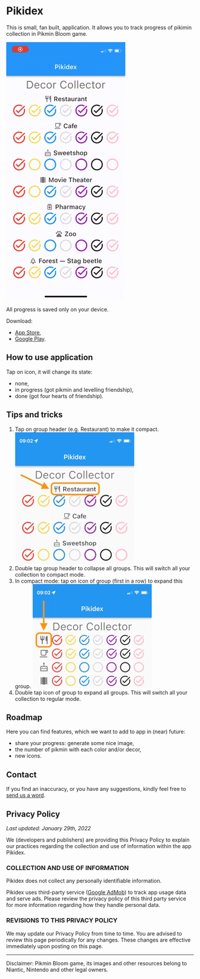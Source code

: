 # Pikidex

This is small, fan built, application. It allows you to track progress of pikimin collection in Pikmin Bloom game.

![](images/pikidex-1.2-o.gif)

All progress is saved only on your device.

Download:
- [App Store](https://apple.co/3onJKuy),
- [Google Play](https://bit.ly/3utNQW4).

## How to use application

Tap on icon, it will change its state:
- none,
- in progress (got pikmin and levelling friendship),
- done (got four hearts of friendship).

## Tips and tricks

1. Tap on group header (e.g. Restaurant) to make it compact. ![](images/pikidex-tap-zone.webp)
2. Double tap group header to collapse all groups. This will switch all your collection to compact mode.
3. In compact mode: tap on icon of group (first in a row) to expand this group. ![](images/pikidex-compact-tap-zone.webp)
4. Double tap icon of group to expand all groups. This will switch all your collection to regular mode.

## Roadmap

Here you can find features, which we want to add to app in (near) future:
- share your progress: generate some nice image,
- the number of pikmin with each color and/or decor,
- new icons.

## Contact
If you find an inaccuracy, or you have any suggestions, kindly feel free to [send us a word](mailto:pikidex@find-friends-team.ru).

## Privacy Policy
_Last updated: January 29th, 2022_


We (developers and publishers) are providing this Privacy Policy to explain our practices regarding the collection and use of information within the app Pikidex.


### COLLECTION AND USE OF INFORMATION

Pikidex does not collect any personally identifiable information.

Pikidex uses third-party service ([Google AdMob](https://policies.google.com/technologies/partner-sites)) to track app usage data and serve ads. 
Please review the privacy policy of this third party service for more information regarding how they handle personal data.


### REVISIONS TO THIS PRIVACY POLICY

We may update our Privacy Policy from time to time. 
You are advised to review this page periodically for any changes. These changes are effective immediately upon posting on this page.

---
Disclaimer: Pikmin Bloom game, its images and other resources belong to Niantic, Nintendo and other legal owners.